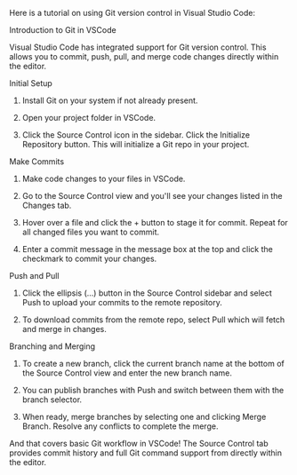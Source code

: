 Here is a tutorial on using Git version control in Visual Studio Code:

Introduction to Git in VSCode

Visual Studio Code has integrated support for Git version control. This allows you to commit, push, pull, and merge code changes directly within the editor.

Initial Setup

1. Install Git on your system if not already present.

2. Open your project folder in VSCode. 

3. Click the Source Control icon in the sidebar. Click the Initialize Repository button. This will initialize a Git repo in your project.

Make Commits

1. Make code changes to your files in VSCode. 

2. Go to the Source Control view and you'll see your changes listed in the Changes tab. 

3. Hover over a file and click the + button to stage it for commit. Repeat for all changed files you want to commit.

4. Enter a commit message in the message box at the top and click the checkmark to commit your changes.

Push and Pull

1. Click the ellipsis (...) button in the Source Control sidebar and select Push to upload your commits to the remote repository. 

2. To download commits from the remote repo, select Pull which will fetch and merge in changes.

Branching and Merging

1. To create a new branch, click the current branch name at the bottom of the Source Control view and enter the new branch name.

2. You can publish branches with Push and switch between them with the branch selector. 

3. When ready, merge branches by selecting one and clicking Merge Branch. Resolve any conflicts to complete the merge.

And that covers basic Git workflow in VSCode! The Source Control tab provides commit history and full Git command support from directly within the editor.

